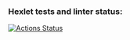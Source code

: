 ### Hexlet tests and linter status:
[![Actions Status](https://github.com/Arakelli/frontend-project-44/actions/workflows/hexlet-check.yml/badge.svg)](https://github.com/Arakelli/frontend-project-44/actions)